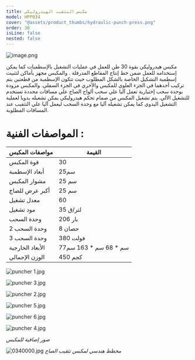 ```yaml
---
title: مكبس التثقيب الهيدروليكي
model: HPP034
cover: "@assets/product_thumbs/hydraulic-punch-press.png"
order: 30
isLine: false
nested: false
---
```


![image.png](@assets/article_images/hydraulic-punch-press/image.png)

مكبس هيدروليكي بقوة 30 طن للعمل في عمليات التشغيل بالإسطمبات كما يمكن إستخدامه للعمل ضمن خط إنتاج المقاطع المدرفلة . والمكبس مجهز بأماكن لتثبيت إسطمبة التشكيل الخاصة بالشكل المطلوب حيث تتكون الإسطمبة من قطعتين يتم تركيب أحدهما في الجزء العلوي للمكبس والآخري في الجزء السفلي. والمكبس مزودة بوحدة سحب إختيارية تعمل آليا علي سحب ألواح الصاج علي مسافات محددة تستخدم للتشغيل الآلي.
يتم تشغيل المكبس من صمام تحكم هيدروليكي يمكن تشغيله يدويا لعملية التشغيل اليدوي كما يمكن تشغيله آليا مع وحدة السحب ليعمل آليا علي التثقيب عند المسافات المطلوبة.

# **المواصفات الفنية :**

| مواصفات المكبس   | القيمة                  |
| ---------------- | ----------------------- |
| قوة المكبس       | 30                      |
| أبعاد الإسطمبة   | 25سم                    |
| مشوار المكبس     | 25 سم                   |
| أكبر عرض للصاج   | 25 سم                   |
| معدل تشغيل       | 60                      |
| مود تشغيل        | 35 لتر/ق                |
| وحدة السحب       | 206 بار                 |
| وحدة السحب 2     | 8 حصان                  |
| وحدة السحب 3     | 380 فولت                |
| الأبعاد الخارجية | 77سم \* 68 سم \* 163 سم |
| الوزن الإجمالي   | 450 كجم                 |

<div class="flex flex-wrap items-end gap-8 mt-8 w-full mx-auto justify-center">

![puncher 1.jpg](@assets/article_images/hydraulic-punch-press/puncher-1.jpg)

![puncher 3.jpg](@assets/article_images/hydraulic-punch-press/puncher-3.jpg)

![puncher 2.jpg](@assets/article_images/hydraulic-punch-press/puncher-2.jpg)

![puncher 5.jpg](@assets/article_images/hydraulic-punch-press/puncher-5.jpg)

![puncher 6.jpg](@assets/article_images/hydraulic-punch-press/puncher-6.jpg)

![puncher 4.jpg](@assets/article_images/hydraulic-punch-press/puncher-4.jpg)

</div>

_صور إضافية للمكبس_

![0340000.jpg](@assets/article_images/hydraulic-punch-press/0340000.jpg)
_مخطط هندسي لمكبس تثقيب الصاج_
